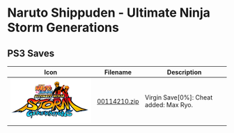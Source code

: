 # Naruto Shippuden - Ultimate Ninja Storm Generations

## PS3 Saves

| Icon | Filename | Description |
|------|----------|-------------|
| ![Naruto Shippuden - Ultimate Ninja Storm Generations](ICON0.PNG) | [00114210.zip](00114210.zip) | Virgin Save[0%]: Cheat added: Max Ryo. |
